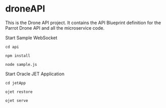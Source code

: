 # droneAPI
This is the Drone API project. It contains the API Blueprint definition for the Parrot Drone API and all the microservice code.

Start Sample WebSocket
```
cd api

npm install

node sample.js
```

Start Oracle JET Application
```
cd jetApp

ojet restore

ojet serve
```